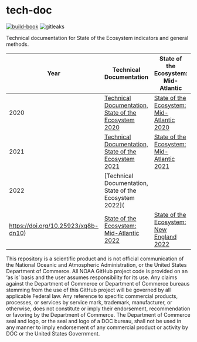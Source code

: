 # tech-doc

[![build-book](https://github.com/NOAA-EDAB/tech-doc/actions/workflows/bookdown.yaml/badge.svg)](https://github.com/NOAA-EDAB/tech-doc/actions/workflows/bookdown.yaml)
![gitleaks](https://github.com/NOAA-EDAB/tech-doc/workflows/gitleaks/badge.svg)

Technical documentation for State of the Ecosystem indicators and general methods. 


| Year |  Technical Documentation   | State of the Ecosystem: Mid-Atlantic | State of the Ecosystem: New England  |
|--------------|-----------|--------------|----------------------------|
|2020 | [Technical Documentation, State of the Ecosystem 2020](https://doi.org/10.25923/64pf-sc70) | [State of the Ecosystem: Mid-Atlantic 2020](https://doi.org/10.25923/1f8j-d564) | [State of the Ecosystem: New England 2020](https://doi.org/10.25923/4tdk-eg57) |
| 2021 | [Technical Documentation, State of the Ecosystem 2021](https://repository.library.noaa.gov/view/noaa/29277) | [State of the Ecosystem: Mid-Atlantic 2021](https://doi.org/10.25923/jd1w-dc26) | [State of the Ecosystem: New England 2021](https://doi.org/10.25923/6pww-mw45]) |
| 2022 | [Technical Documentation, State of the Ecosystem 2022](
https://doi.org/10.25923/xq8b-dn10) | [State of the Ecosystem: Mid-Atlantic 2022](https://doi.org/10.25923/5s5y-0h81) | [State of the Ecosystem: New England 2022](https://doi.org/10.25923/ypv2-mw79]) |



This repository is a scientific product and is not official communication of the National Oceanic and Atmospheric Administration, or the United States Department of Commerce. All NOAA GitHub project code is provided on an ‘as is’ basis and the user assumes responsibility for its use. Any claims against the Department of Commerce or Department of Commerce bureaus stemming from the use of this GitHub project will be governed by all applicable Federal law. Any reference to specific commercial products, processes, or services by service mark, trademark, manufacturer, or otherwise, does not constitute or imply their endorsement, recommendation or favoring by the Department of Commerce. The Department of Commerce seal and logo, or the seal and logo of a DOC bureau, shall not be used in any manner to imply endorsement of any commercial product or activity by DOC or the United States Government.
